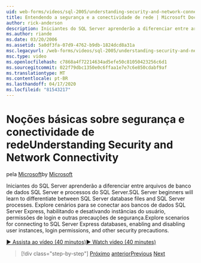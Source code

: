 ```yaml
---
uid: web-forms/videos/sql-2005/understanding-security-and-network-connectivity
title: Entendendo a segurança e a conectividade de rede | Microsoft Docs
author: rick-anderson
description: Iniciantes do SQL Server aprenderão a diferenciar entre arquivos de banco de dados SQL Server e processos do SQL Server. Explorar cenários para se conectar ao SQL Server E...
ms.author: riande
ms.date: 03/20/2006
ms.assetid: 5a0df3fa-07d9-4762-b9db-1824dcd8a31a
msc.legacyurl: /web-forms/videos/sql-2005/understanding-security-and-network-connectivity
msc.type: video
ms.openlocfilehash: c7868a4f72214634ad5efe50c81050423256c6d1
ms.sourcegitcommit: 022f79dbc1350e0c6ffaa1e7e7c6e850cdabf9af
ms.translationtype: MT
ms.contentlocale: pt-BR
ms.lasthandoff: 04/17/2020
ms.locfileid: "81543217"
---
```

# <a name="understanding-security-and-network-connectivity"></a><span data-ttu-id="ee4a3-104">Noções básicas sobre segurança e conectividade de rede</span><span class="sxs-lookup"><span data-stu-id="ee4a3-104">Understanding Security and Network Connectivity</span></span>

<span data-ttu-id="ee4a3-105">pela [Microsoft](https://github.com/microsoft)</span><span class="sxs-lookup"><span data-stu-id="ee4a3-105">by [Microsoft](https://github.com/microsoft)</span></span>

<span data-ttu-id="ee4a3-106">Iniciantes do SQL Server aprenderão a diferenciar entre arquivos de banco de dados SQL Server e processos do SQL Server.</span><span class="sxs-lookup"><span data-stu-id="ee4a3-106">SQL Server beginners will learn to differentiate between SQL Server database files and SQL Server processes.</span></span> <span data-ttu-id="ee4a3-107">Explore cenários para se conectar aos bancos de dados SQL Server Express, habilitando e desativando instâncias do usuário, permissões de login e outras precauções de segurança.</span><span class="sxs-lookup"><span data-stu-id="ee4a3-107">Explore scenarios for connecting to SQL Server Express databases, enabling and disabling user instances, login permissions, and other security precautions.</span></span>

[<span data-ttu-id="ee4a3-108">&#9654; Assista ao vídeo (40 minutos)</span><span class="sxs-lookup"><span data-stu-id="ee4a3-108">&#9654; Watch video (40 minutes)</span></span>](https://channel9.msdn.com/Blogs/ASP-NET-Site-Videos/understanding-security-and-network-connectivity)

> [!div class="step-by-step"]
> <span data-ttu-id="ee4a3-109">[Próximo](more-structured-query-language.md)
> [anterior](connecting-your-web-application-to-sql-server-2005-express-edition.md)</span><span class="sxs-lookup"><span data-stu-id="ee4a3-109">[Previous](more-structured-query-language.md)
[Next](connecting-your-web-application-to-sql-server-2005-express-edition.md)</span></span>
